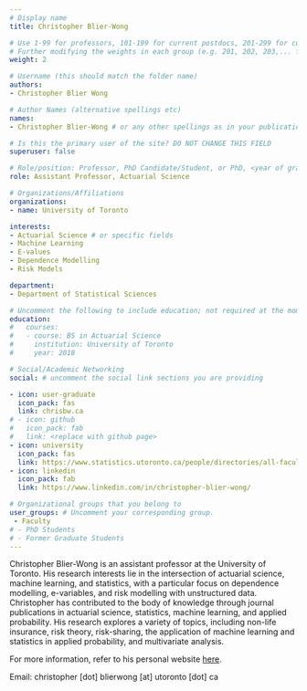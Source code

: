 ```yaml
---
# Display name
title: Christopher Blier-Wong

# Use 1-99 for professors, 101-199 for current postdocs, 201-299 for current phds, 301-399 for current masters, 401-499 for current undergrads, 801-809 for alum postdocs, 811-849 for alum phds, 851-899 for alum masters, and 901-999 for alum undergrads
# Further modifying the weights in each group (e.g. 201, 202, 203,... for current phds) allows customized ordering (e.g. new students first)
weight: 2

# Username (this should match the folder name)
authors:
- Christopher Blier Wong

# Author Names (alternative spellings etc)
names:
- Christopher Blier-Wong # or any other spellings as in your publication citations

# Is this the primary user of the site? DO NOT CHANGE THIS FIELD
superuser: false

# Role/position: Professor, PhD Candidate/Student, or PhD, <year of graduation>
role: Assistant Professor, Actuarial Science

# Organizations/Affiliations
organizations:
- name: University of Toronto

interests:
- Actuarial Science # or specific fields
- Machine Learning
- E-values
- Dependence Modelling
- Risk Models

department:
- Department of Statistical Sciences

# Uncomment the following to include education; not required at the moment.
education:
#   courses:
#   - course: BS in Actuarial Science
#     institution: University of Toronto
#     year: 2018

# Social/Academic Networking
social: # uncomment the social link sections you are providing

- icon: user-graduate
  icon_pack: fas
  link: chrisbw.ca
# - icon: github
#   icon_pack: fab
#   link: <replace with github page>
- icon: university
  icon_pack: fas
  link: https://www.statistics.utoronto.ca/people/directories/all-faculty/christopher-blier-wong
- icon: linkedin
  icon_pack: fab
  link: https://www.linkedin.com/in/christopher-blier-wong/

# Organizational groups that you belong to
user_groups: # Uncomment your corresponding group.
 - Faculty
# - PhD Students
# - Former Graduate Students
---
```


Christopher Blier-Wong is an assistant professor at the University of Toronto. His research interests lie in the intersection of actuarial science, machine learning, and statistics, with a particular focus on dependence modelling, e-variables, and risk modelling with unstructured data. Christopher has contributed to the body of knowledge through journal publications in actuarial science, statistics, machine learning, and applied probability. His research explores a variety of topics, including non-life insurance, risk theory, risk-sharing, the application of machine learning and statistics in applied probability, and multivariate analysis.

For more information, refer to his personal website [here](https://chrisbw.ca/short-cv/).


Email: christopher [dot] blierwong [at] utoronto [dot] ca
